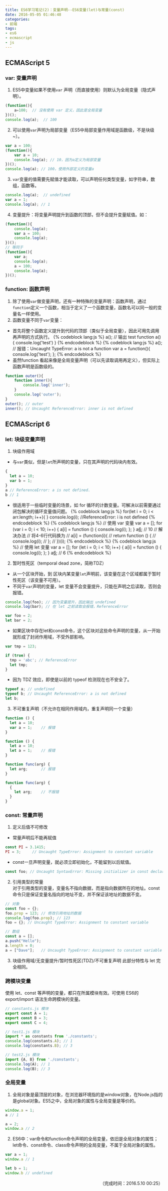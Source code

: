 ```yaml
---
title: ES6学习笔记(2)：变量声明--ES6变量(let)与常量(const)  
date: 2016-05-05 01:46:48  
categories:
- 前端
tags: 
- es6
- ecmascript
- js
---
```


## ECMAScript 5

### var: 变量声明  
1. ES5中变量如果不使用`var` 声明（而直接使用）则默认为全局变量（隐式声明）。
```js
(function(){
    a=100;  // 没有使用 var 定义，因此是全局变量
})();
console.log(a);  // 100
```
2. 可以使用`var`声明为局部变量（ES5中局部变量作用域是函数级，不是块级~）。
```js
var a = 100;
(function(){
    var a = 10;
    console.log(a); // 10，因为a定义为局部变量 
})();
console.log(a); // 100，使用外部定义的变量a
```
3. `var`变量的值需要先赋值才能读取，可以声明任何类型变量，如字符串，数组，函数等。
```js
console.log(a);  // undefined
var a = 1; 
console.log(a); // 1
```
4. 变量提升：将变量声明提升到函数的顶部，但不会提升变量赋值。如：
```js
(function(){
    console.log(a);
    var a = 100;
    console.log(a);
})();
// 等同于
(function(){
    var a;
    console.log(a);
    a = 100;
    console.log(a);
})();
```
<!-- more -->

### function: 函数声明
1. 除了使用`var`做变量声明，还有一种特殊的变量声明：函数声明，通过`function`定义一个函数，相当于定义了一个函数变量，函数名可以同一般的变量名一样使用。
2. 函数变量不同于`var`变量：
  - 首先将整个函数定义提升到代码的顶部（类似于全局变量），因此可用先调用再声明的方式执行。
{% codeblock lang:js %}
a();  // 输出 test
function a(){
    console.log('test')
}
{% endcodeblock %}
{% codeblock lang:js %}
a();  // 报错：Uncaught TypeError: a is not a function
var a = function(){
    console.log('test');
};
{% endcodeblock %}
  - 虽然function 看起来像是全局变量声明（可以先读取调用再定义），但实际上函数声明是函数级的。
```js
function outer(){
    function inner(){
        console.log('inner');
    }
    console.log('outer');
}
outer(); // outer
inner(); // Uncaught ReferenceError: inner is not defined
```

## ECMAScript 6

### let: 块级变量声明
1. 块级作用域
  - 与`var`类似，但是`let`所声明的变量，只在其声明的代码块内有效。
```js
{
  let a = 10;
  var b = 1;
}
a // ReferenceError: a is not defined.
b // 1
```
  - 很适用于一些临时变量的场景，如 for 循环的计数变量。可解决以前需要通过闭包解决的循环变量值问题。
{% codeblock lang:js %}
for(let i = 0; i < arr.length; i++){
}
console.log(i);  //ReferenceError: i is not defined
{% endcodeblock %}
{% codeblock lang:js %}
// 使用 var 变量
var a = [];
for (var i = 0; i < 10; i++) {
  a[i] = function () {
    console.log(i);
  };
}
a[6](); // 10
// 解决办法
// 将4-6行代码换为
// a[i] = (function(i){
//    return function () {
//        console.log(i);
//    };
// })(i);
{% endcodeblock %}
{% codeblock lang:js %}
// 使用 let 变量
var a = [];
for (let i = 0; i < 10; i++) {
  a[i] = function () {
    console.log(i);
  };
}
a[6](); // 6
{% endcodeblock %}
2. 暂时性死区（temporal dead zone，简称TDZ）
 - 从一个区块开始，到 区块内某变量`let`声明前，该变量在这个区域都属于暂时性死区（该变量不可用）。
 - 不同于`var`声明的变量，let 变量不会变量提升，只能在声明之后读取，否则会报错。
```js
console.log(foo); // 因为变量提升，因此输出 undefined
console.log(bar); // 在 let 之前读取会报错，ReferenceError

var foo = 2;
let bar = 2;
```
 - 如果区块中存在let和const命令，这个区块对这些命令声明的变量，从一开始就形成了封闭作用域，不受外部影响。
```js
var tmp = 123;

if (true) {
  tmp = 'abc'; // ReferenceError
  let tmp;
}
```
 - 因为 TDZ 效应，即使是以前的 typeof 检测现在也不安全了。
```js
typeof a; // undefined
typeof b; // Uncaught ReferenceError: a is not defined
let b;
```
3. 不可重复声明（不允许在相同作用域内，重复声明同一个变量）
```js
function () {
  let a = 10;
  var a = 1;    // 报错
}

function () {
  let a = 10;
  let a = 1;    // 报错
}

function func(arg) {
  let arg;      // 报错
}

function func(arg) {
  {
    let arg;    // 不报错
  }
}
```

### const: 常量声明
1. 定义后值不可修改
 - 常量声明后不能再赋值
```js
const PI = 3.1415;
PI = 3;     // Uncaught TypeError: Assignment to constant variable
```
 - const一旦声明变量，就必须立即初始化，不能留到以后赋值。
```js
const foo; // Uncaught SyntaxError: Missing initializer in const declaration
```
2. 引用类型的常量  
对于引用类型的变量，变量名不指向数据，而是指向数据所在的地址。const命令只是保证变量名指向的地址不变，并不保证该地址的数据不变。
```js
// 对象
const foo = {};
foo.prop = 123; // 修改引用地址的数据
console.log(foo.prop); // 123
foo = {}; // Uncaught TypeError: Assignment to constant variable

// 数组
const a = [];
a.push("Hello");
a.length = 0;
a = ["Dave"];   // Uncaught TypeError: Assignment to constant variable
```
3. 块级作用域/无变量提升/暂时性死区(TDZ)/不可重复声明
此部分特性与 let 完全相同。

### 跨模块变量
使用 let、const 等声明的变量，都只在所属模块有效。可使用 ES6的 export/import 语法生命跨模块的变量。
```js
// constants.js 模块
export const A = 1;
export const B = 3;
export const C = 4;

// test1.js 模块
import * as constants from './constants';
console.log(constants.A); // 1
console.log(constants.B); // 3

// test2.js 模块
import {A, B} from './constants';
console.log(A); // 1
console.log(B); // 3
```
### 全局变量
1. 全局对象是最顶层的对象，在浏览器环境指的是window对象，在Node.js指的是global对象。ES5之中，全局对象的属性与全局变量是等价的。
```js
window.a = 1;
a // 1

a = 2;
window.a // 2
```
2. ES6中：var命令和function命令声明的全局变量，依旧是全局对象的属性；let命令、const命令、class命令声明的全局变量，不属于全局对象的属性。
```js
var a = 1;
window.a // 1

let b = 1;
window.b // undefined
```
<p style="text-align:right">（完成时间：2016.5.10 00:25）</p>